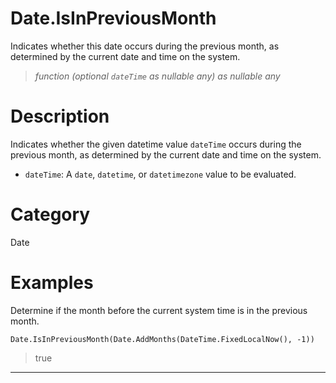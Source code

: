 ﻿# Date.IsInPreviousMonth
Indicates whether this date occurs during the previous month, as determined by the current date and time on the system.
> _function (optional <code>dateTime</code> as nullable any) as nullable any_
# Description 
Indicates whether the given datetime value <code>dateTime</code> occurs during the previous month, as determined by the current date and time on the system.
      <ul>
      <li><code>dateTime</code>: A <code>date</code>, <code>datetime</code>, or <code>datetimezone</code> value to be evaluated.</li>
      </ul>

# Category 
Date
# Examples 
Determine if the month before the current system time is in the previous month.
```
Date.IsInPreviousMonth(Date.AddMonths(DateTime.FixedLocalNow(), -1))
```
> true
***
